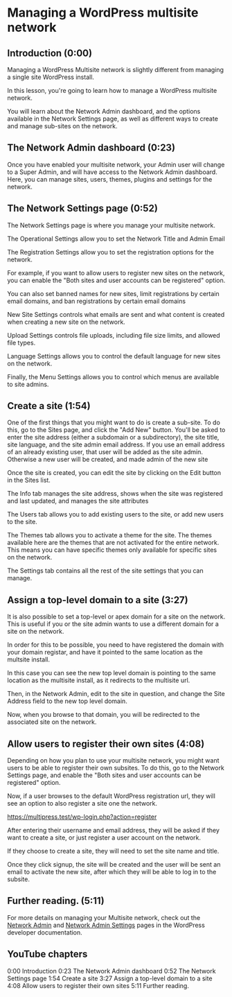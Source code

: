# Managing a WordPress multisite network

## Introduction (0:00)

Managing a WordPress Multisite network is slightly different from managing a single site WordPress install. 

In this lesson, you're going to learn how to manage a WordPress multisite network.

You will learn about the Network Admin dashboard, and the options available in the Network Settings page, as well as different ways to create and manage sub-sites on the network.

## The Network Admin dashboard (0:23)

Once you have enabled your multisite network, your Admin user will change to a Super Admin, and will have access to the Network Admin dashboard. Here, you can manage sites, users, themes, plugins and settings for the network.

## The Network Settings page (0:52)

The Network Settings page is where you manage your multisite network.

The Operational Settings allow you to set the Network Title and Admin Email

The Registration Settings allow you to set the registration options for the network.

For example, if you want to allow users to register new sites on the network, you can enable the "Both sites and user accounts can be registered" option.

You can also set banned names for new sites, limit registrations by certain email domains, and ban registrations by certain email domains

New Site Settings controls what emails are sent and what content is created when creating a new site on the network.

Upload Settings controls file uploads, including file size limits, and allowed file types.

Language Settings allows you to control the default language for new sites on the network.

Finally, the Menu Settings allows you to control which menus are available to site admins.

## Create a site  (1:54)

One of the first things that you might want to do is create a sub-site. To do this, go to the Sites page, and click the "Add New" button. You'll be asked to enter the site address (either a subdomain or a subdirectory), the site title, site language, and the site admin email address. If you use an email address of an already existing user, that user will be added as the site admin. Otherwise a new user will be created, and made admin of the new site

Once the site is created, you can edit the site by clicking on the Edit button in the Sites list.

The Info tab manages the site address, shows when the site was registered and last updated, and manages the site attributes

The Users tab allows you to add existing users to the site, or add new users to the site.

The Themes tab allows you to activate a theme for the site. The themes available here are the themes that are not activated for the entire network. This means you can have specific themes only available for specific sites on the network.

The Settings tab contains all the rest of the site settings that you can manage.

## Assign a top-level domain to a site  (3:27)

It is also possible to set a top-level or apex domain for a site on the network. This is useful if you or the site admin wants to use a different domain for a site on the network.

In order for this to be possible, you need to have registered the domain with your domain registar, and have it pointed to the same location as the multsite install.

In this case you can see the new top level domain is pointing to the same location as the multisite install, as it redirects to the multisite url.

Then, in the Network Admin, edit to the site in question, and change the Site Address field to the new top level domain.

Now, when you browse to that domain, you will be redirected to the associated site on the network.

## Allow users to register their own sites (4:08)

Depending on how you plan to use your multisite network, you might want users to be able to register their own subsites. To do this, go to the Network Settings page, and enable the "Both sites and user accounts can be registered" option.

Now, if a user browses to the default WordPress registration url, they will see an option to also register a site one the network.

https://multipress.test/wp-login.php?action=register

After entering their username and email address, they will be asked if they want to create a site, or just register a user account on the network.

If they choose to create a site, they will need to set the site name and title.

Once they click signup, the site will be created and the user will be sent an email to activate the new site, after which they will be able to log in to the subsite.

## Further reading. (5:11)

For more details on managing your Multisite network, check out the [Network Admin](https://developer.wordpress.org/advanced-administration/multisite/admin/) and [Network Admin Settings](https://developer.wordpress.org/advanced-administration/multisite/admin/settings/) pages in the WordPress developer documentation.


## YouTube chapters

0:00 Introduction
0:23 The Network Admin dashboard
0:52 The Network Settings page
1:54 Create a site
3:27 Assign a top-level domain to a site
4:08 Allow users to register their own sites
5:11 Further reading.